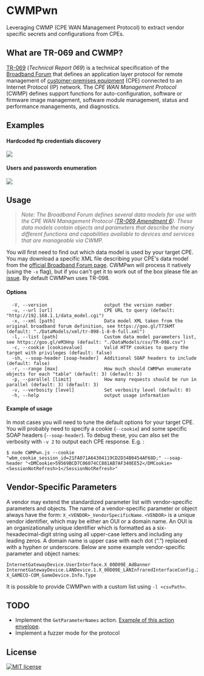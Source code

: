 # CWMPwn
Leveraging CWMP (CPE WAN Management Protocol) to extract vendor specific secrets and configurations from CPEs.

## What are TR-069 and CWMP?
[TR-069](https://en.wikipedia.org/wiki/TR-069) (*Technical Report 069*) is a technical specification of the [Broadband Forum](broadband-forum.org) that defines an application layer protocol for remote management of [customer-premises equipment](https://en.wikipedia.org/wiki/Customer-premises_equipment) (CPE) connected to an Internet Protocol (IP) network.
The *CPE WAN Management Protocol* (CWMP) defines support functions for auto-configuration, software or firmware image management, software module management, status and performance managements, and diagnostics.

## Examples
#### Hardcoded ftp credentials discovery
![](https://i.imgur.com/IP7zBXd.png)
#### Users and passwords enumeration
![](https://i.imgur.com/B0swulN.png)

## Usage
> *Note: The Broadband Forum defines several data models for use with the CPE WAN Management Protocol ([TR-069 Amendment 6](https://www.broadband-forum.org/technical/download/TR-069_Amendment-6.pdf)). These data models contain objects and parameters that describe the many different functions and capabilities available to devices and services that are manageable via CWMP.*

You will first need to find out which data model is used by your target CPE. You may download a specific XML file describing your CPE's data model from the [official Broadband Forum page](https://cwmp-data-models.broadband-forum.org/#Latest%20Data%20Models). CWMPwn will process it natively (using the `-x` flag), but if you can't get it to work out of the box please file an [issue](https://github.com/phosphore/CWMPwn/issues).
By default CWMPwn uses TR-098. 

#### Options
```
  -V, --version                     output the version number
  -u, --url [url]                   CPE URL to query (default: "http://192.168.1.1/data_model.cgi")
  -x, --xml [path]                  Data model XML taken from the original broadband forum definition, see https://goo.gl/T73kMT (default: "./DataModels/xml/tr-098-1-8-0-full.xml")
  -l, --list [path]                 Custom data model parameters list, see https://goo.gl/eM3Hnp (default: "./DataModels/csv/TR-098.csv")
  -c, --cookie [cookievalue]        Valid HTTP cookies to query the target with privileges (default: false)
  -sh, --soap-header [soap-header]  Additional SOAP headers to include (default: false)
  -r, --range [max]                 How much should CWMPwn enumerate objects for each "table" (default: 3) (default: 3)
  -p, --parallel [limit]            How many requests should be run in parallel (default: 3) (default: 3)
  -v, --verbosity [level]           Set verbosity level (default: 0)
  -h, --help                        output usage information
```

#### Example of usage
In most cases you will need to tune the default options for your target CPE. You will probably need to specify a cookie (`--cookie`) and some specific SOAP headers (`--soap-header`).
To debug these, you can also set the verbosity with `-v 2` to output each CPE response. E.g. :
```
$ node CWMPwn.js --cookie "wbm_cookie_session_id=21FA071A64304119CD2D34B0454AF68D;" --soap-header "<DMCookie>59569BCD7C06074CC881AB7AF340EE52</DMCookie><SessionNotRefresh>1</SessionNotRefresh>"
```

## Vendor-Specific Parameters
A vendor may extend the standardized parameter list with vendor-specific parameters and objects. The name of a vendor-specific parameter or object always have the form: `X_<VENDOR>_VendorSpecificName`. `<VENDOR>` is a unique vendor identifier, which may be either an OUI or a domain name. An OUI is an organizationally unique identifier which is formatted as a six-hexadecimal-digit string using all upper-case letters and including any leading zeros.
A domain name is upper case with each dot (“.”) replaced with a hyphen or underscore.
Below are some example vendor-specific parameter and object names:
```
InternetGatewayDevice.UserInterface.X_00D09E_AdBanner
InternetGatewayDevice.LANDevice.1.X_00D09E_LANInfraredInterfaceConfig.2.Status
X_GAMECO-COM_GameDevice.Info.Type
```
It is possible to provide CWMPwn with a custom list using `-l <csvPath>`. 

## TODO
- Implement the `GetParameterNames` action. [Example of this action envelope](https://github.com/ibnHatab/cwmp/blob/master/test/data/GetParameterNames.xml).
- Implement a fuzzer mode for the protocol

## License
[![MIT license](http://img.shields.io/badge/license-MIT-brightgreen.svg)](http://opensource.org/licenses/MIT)
